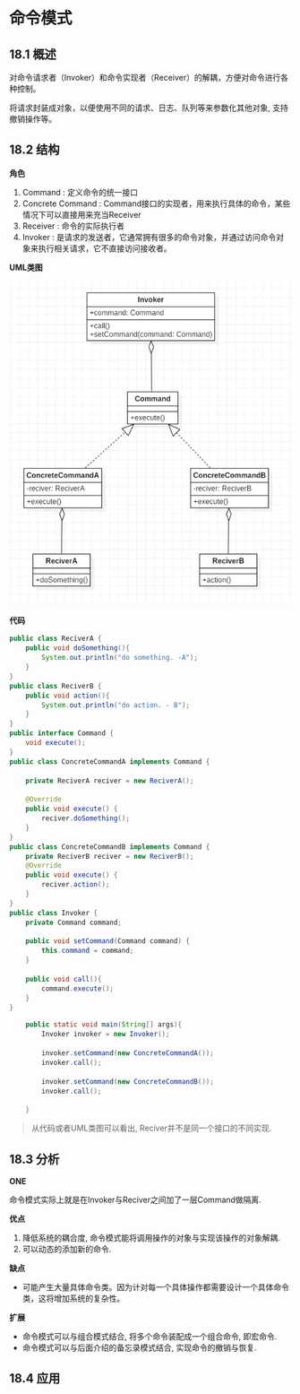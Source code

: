 # 命令模式

## 18.1 概述

对命令请求者（Invoker）和命令实现者（Receiver）的解耦，方便对命令进行各种控制。

将请求封装成对象，以便使用不同的请求、日志、队列等来参数化其他对象, 支持撤销操作等。

## 18.2 结构

**角色**

1. Command : 定义命令的统一接口
2. Concrete Command : Command接口的实现者，用来执行具体的命令，某些情况下可以直接用来充当Receiver
3. Receiver : 命令的实际执行者
4. Invoker : 是请求的发送者，它通常拥有很多的命令对象，并通过访问命令对象来执行相关请求，它不直接访问接收者。

**UML类图**

![image](img/command.png)


**代码**

```java
public class ReciverA {
    public void doSomething(){
        System.out.println("do something. -A");
    }
}
public class ReciverB {
    public void action(){
        System.out.println("do action. - B");
    }
}
public interface Command {
    void execute();
}
public class ConcreteCommandA implements Command {

    private ReciverA reciver = new ReciverA();

    @Override
    public void execute() {
        reciver.doSomething();
    }
}
public class ConcreteCommandB implements Command {
    private ReciverB reciver = new ReciverB();
    @Override
    public void execute() {
        reciver.action();
    }
}
public class Invoker {
    private Command command;

    public void setCommand(Command command) {
        this.command = command;
    }

    public void call(){
        command.execute();
    }
}
```

```java
    public static void main(String[] args){
        Invoker invoker = new Invoker();

        invoker.setCommand(new ConcreteCommandA());
        invoker.call();

        invoker.setCommand(new ConcreteCommandB());
        invoker.call();

    }
```

> 从代码或者UML类图可以看出, Reciver并不是同一个接口的不同实现.

## 18.3 分析

**ONE**

命令模式实际上就是在Invoker与Reciver之间加了一层Command做隔离.

**优点**

1. 降低系统的耦合度, 命令模式能将调用操作的对象与实现该操作的对象解耦.
2. 可以动态的添加新的命令.

**缺点**  

* 可能产生大量具体命令类。因为计对每一个具体操作都需要设计一个具体命令类，这将增加系统的复杂性。

**扩展**

* 命令模式可以与组合模式结合, 将多个命令装配成一个组合命令, 即宏命令.
* 命令模式可以与后面介绍的备忘录模式结合, 实现命令的撤销与恢复.

## 18.4 应用